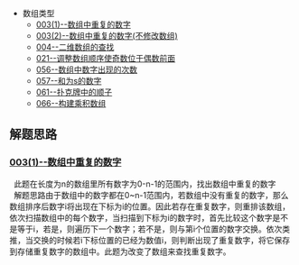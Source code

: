 * 数组类型
    * [003(1)--数组中重复的数字](Solution003.java)
    * [003(2)--数组中重复的数字(不修改数组)](Solution003.java)
    * [004--二维数组的查找](Solution004.java)
    * [021--调整数组顺序使奇数位于偶数前面](Solution021.java)
    * [056--数组中数字出现的次数](Solution056.java)
    * [057--和为s的数字](Solution057.java)
    * [061--扑克牌中的顺子](Solution061.java)
    * [066--构建乘积数组](Solution066.java)

   



解题思路
------
### [003(1)--数组中重复的数字](Solution003.java)
&nbsp;&nbsp;此题在长度为n的数组里所有数字为0-n-1的范围内，找出数组中重复的数字<br>
&nbsp;&nbsp;解题思路由于数组中的数字都在0~n-1范围内，若数组中没有重复的数字，那么数组排序后数字i将出现在下标为i的位置。因此若存在重复数字，则重排该数组，依次扫描数组中的每个数字，当扫描到下标为i的数字时，首先比较这个数字是不是等于i，若是，则遍历下一个数字；若不是，则与第i个位置的数字交换。依次类推，当交换的时候若i下标位置的已经为数值i，则判断出现了重复数字，将它保存到存储重复数字的数组中。此题为改变了数组来查找重复数字。<br>
